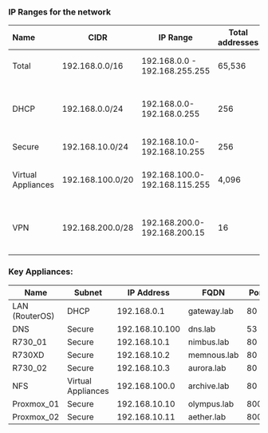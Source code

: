 
### IP Ranges for the network

| **Name**           | **CIDR**         | **IP Range**                  | **Total addresses** | **Use case**                         |
|:------------------ | ---------------- | ----------------------------- | ------------------- | ------------------------------------ |
| Total              | 192.168.0.0/16   | 192.168.0.0 - 192.168.255.255 | 65,536              | Total Address space                  |
| DHCP           | 192.168.0.0/24   | 192.168.0.0-192.168.0.255     | 256                 | DHCP, router, desktop, phone, laptop |
| Secure             | 192.168.10.0/24  | 192.168.10.0-192.168.10.255   | 256                 | Dell servers                         |
| Virtual Appliances | 192.168.100.0/20 | 192.168.100.0-192.168.115.255 | 4,096               | VMs, Container, and others           |
| VPN                | 192.168.200.0/28 | 192.168.200.0-192.168.200.15  | 16                  | VPN Tunnel space for Wireguard users |
### Key Appliances:
| **Name** | **Subnet** | **IP Address** | **FQDN** | **Port** | **Protocol** |
| ---- | ---- | ---- | ---- | ---- | ---- |
| LAN (RouterOS) | DHCP | 192.168.0.1 | gateway.lab | 80 | TCP |
| DNS | Secure | 192.168.10.100 | dns.lab | 53 | TCP |
| R730_01 | Secure | 192.168.10.1 | nimbus.lab | 80 | TCP |
| R730XD | Secure | 192.168.10.2 | memnous.lab | 80 | TCP |
| R730_02 | Secure | 192.168.10.3 | aurora.lab | 80 | TCP |
| NFS | Virtual Appliances | 192.168.100.0 | archive.lab | 80 | TCP |
| Proxmox_01 | Secure | 192.168.10.10 | olympus.lab | 8006 | TCP |
| Proxmox_02 | Secure | 192.168.10.11 | aether.lab | 8006 | TCP |
